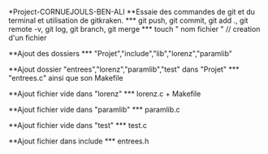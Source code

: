*Project-CORNUEJOULS-BEN-ALI
**Essaie des commandes de git et du terminal et utilisation de gitkraken.
       *** git push, git commit, git add ., git remote -v, git log, git branch, git merge
       *** touch " nom fichier " // creation d'un fichier

**Ajout des dossiers
        *** "Projet","include","lib","lorenz","paramlib"

**Ajout dossier "entrees","lorenz","paramlib","test" dans "Projet"
        *** "entrees.c" ainsi que son Makefile

**Ajout fichier vide dans "lorenz"
        *** lorenz.c + Makefile

**Ajout fichier vide dans "paramlib"
        *** paramlib.c

**Ajout fichier vide dans "test"
        *** test.c

**Ajout fichier dans include
        *** entrees.h
